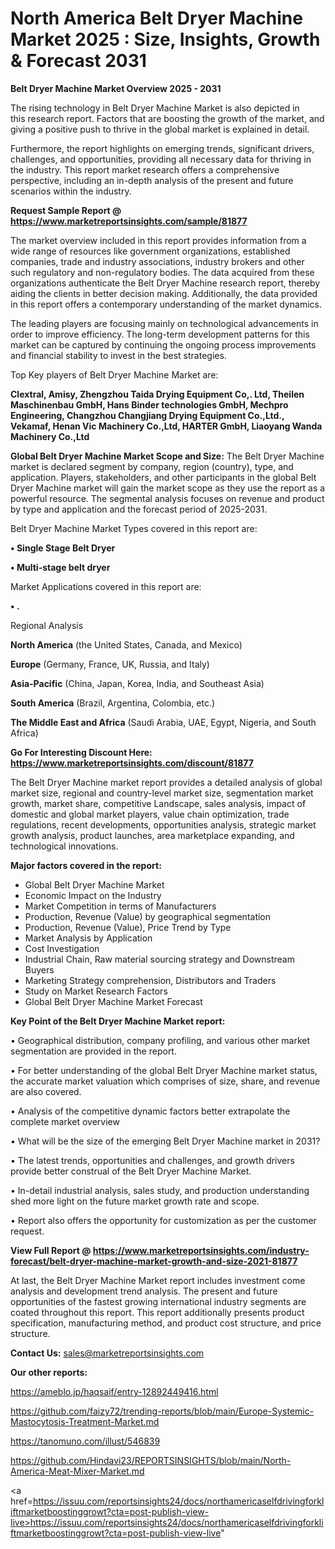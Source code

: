 # North America Belt Dryer Machine Market 2025 : Size, Insights, Growth & Forecast 2031

<Strong> Belt Dryer Machine Market Overview 2025 - 2031</strong>

The rising technology in Belt Dryer Machine Market is also depicted in this research report. Factors that are boosting the growth of the market, and giving a positive push to thrive in the global market is explained in detail.

Furthermore, the report highlights on emerging trends, significant drivers, challenges, and opportunities, providing all necessary data for thriving in the industry. This report market research offers a comprehensive perspective, including an in-depth analysis of the present and future scenarios within the industry.

<strong>Request Sample Report @ <a href=https://www.marketreportsinsights.com/sample/81877>https://www.marketreportsinsights.com/sample/81877</a></strong>

The market overview included in this report provides information from a wide range of resources like government organizations, established companies, trade and industry associations, industry brokers and other such regulatory and non-regulatory bodies. The data acquired from these organizations authenticate the Belt Dryer Machine research report, thereby aiding the clients in better decision making. Additionally, the data provided in this report offers a contemporary understanding of the market dynamics.

The leading players are focusing mainly on technological advancements in order to improve efficiency. The long-term development patterns for this market can be captured by continuing the ongoing process improvements and financial stability to invest in the best strategies.

Top Key players of Belt Dryer Machine Market are:

<strong>Clextral, Amisy, Zhengzhou Taida Drying Equipment Co,. Ltd, Theilen Maschinenbau GmbH, Hans Binder technologies GmbH, Mechpro Engineering, Changzhou Changjiang Drying Equipment Co.,Ltd., Vekamaf, Henan Vic Machinery Co.,Ltd, HARTER GmbH, Liaoyang Wanda Machinery Co.,Ltd</strong>

<strong><b>Global Belt Dryer Machine Market Scope and Size:</b></strong>
The Belt Dryer Machine market is declared segment by company, region (country), type, and application. Players, stakeholders, and other participants in the global Belt Dryer Machine market will gain the market scope as they use the report as a powerful resource. The segmental analysis focuses on revenue and product by type and application and the forecast period of 2025-2031.

Belt Dryer Machine Market Types covered in this report are:

<strong>• Single Stage Belt Dryer

• Multi-stage belt dryer</strong>

Market Applications covered in this report are:

<strong>• .</strong> 

Regional Analysis

<strong>North America</strong> (the United States, Canada, and Mexico)

<strong>Europe</strong> (Germany, France, UK, Russia, and Italy)

<strong>Asia-Pacific</strong> (China, Japan, Korea, India, and Southeast Asia)

<strong>South America</strong> (Brazil, Argentina, Colombia, etc.)

<strong>The Middle East and Africa</strong> (Saudi Arabia, UAE, Egypt, Nigeria, and South Africa)

<strong>Go For Interesting Discount Here: <a href=https://www.marketreportsinsights.com/discount/81877>https://www.marketreportsinsights.com/discount/81877</a></strong>

The Belt Dryer Machine market report provides a detailed analysis of global market size, regional and country-level market size, segmentation market growth, market share, competitive Landscape, sales analysis, impact of domestic and global market players, value chain optimization, trade regulations, recent developments, opportunities analysis, strategic market growth analysis, product launches, area marketplace expanding, and technological innovations.

<strong><b>Major factors covered in the report:</b></strong>
<ul>
  <li>Global Belt Dryer Machine Market </li>
  <li>Economic Impact on the Industry</li>
  <li>Market Competition in terms of Manufacturers</li>
  <li>Production, Revenue (Value) by geographical segmentation</li>
  <li>Production, Revenue (Value), Price Trend by Type</li>
  <li>Market Analysis by Application</li>
  <li>Cost Investigation</li>
  <li>Industrial Chain, Raw material sourcing strategy and Downstream Buyers</li>
  <li>Marketing Strategy comprehension, Distributors and Traders</li>
  <li>Study on Market Research Factors</li>
  <li>Global Belt Dryer Machine Market Forecast</li>
</ul>

<strong><b>Key Point of the Belt Dryer Machine Market report:</b></strong>

• Geographical distribution, company profiling, and various other market segmentation are provided in the report.

• For better understanding of the global Belt Dryer Machine market status, the accurate market valuation which comprises of size, share, and revenue are also covered.

• Analysis of the competitive dynamic factors better extrapolate the complete market overview

• What will be the size of the emerging Belt Dryer Machine market in 2031?

• The latest trends, opportunities and challenges, and growth drivers provide better construal of the Belt Dryer Machine Market.

• In-detail industrial analysis, sales study, and production understanding shed more light on the future market growth rate and scope.

• Report also offers the opportunity for customization as per the customer request.

<strong><b>View Full Report @ <a href=https://www.marketreportsinsights.com/industry-forecast/belt-dryer-machine-market-growth-and-size-2021-81877>https://www.marketreportsinsights.com/industry-forecast/belt-dryer-machine-market-growth-and-size-2021-81877</a></b></strong>


At last, the Belt Dryer Machine Market report includes investment come analysis and development trend analysis. The present and future opportunities of the fastest growing international industry segments are coated throughout this report. This report additionally presents product specification, manufacturing method, and product cost structure, and price structure.

<strong>Contact Us:</strong>
sales@marketreportsinsights.com

<strong>Our other reports:</strong>

<a href=https://ameblo.jp/haqsaif/entry-12892449416.html>https://ameblo.jp/haqsaif/entry-12892449416.html</a>

<a href=https://github.com/faizy72/trending-reports/blob/main/Europe-Systemic-Mastocytosis-Treatment-Market.md>https://github.com/faizy72/trending-reports/blob/main/Europe-Systemic-Mastocytosis-Treatment-Market.md</a>

<a href=https://tanomuno.com/illust/546839>https://tanomuno.com/illust/546839</a>

<a href=https://github.com/Hindavi23/REPORTSINSIGHTS/blob/main/North-America-Meat-Mixer-Market.md>https://github.com/Hindavi23/REPORTSINSIGHTS/blob/main/North-America-Meat-Mixer-Market.md</a>

<a href=https://issuu.com/reportsinsights24/docs/northamericaselfdrivingforkliftmarketboostinggrowt?cta=post-publish-view-live>https://issuu.com/reportsinsights24/docs/northamericaselfdrivingforkliftmarketboostinggrowt?cta=post-publish-view-live</a>"
